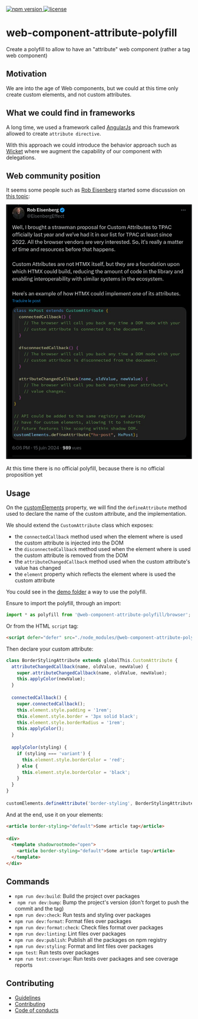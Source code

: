 <p>
  <a href="https://www.npmjs.com/package/@web-component-attribute-polyfill/core">
    <img src="https://img.shields.io/npm/v/@web-component-attribute-polyfill/core" alt="npm version">
  </a>

  <a href="https://github.com/rochejul/web-component-attribute-polyfill/blob/main/LICENSE">
    <img src="https://img.shields.io/npm/l/@web-component-attribute-polyfill/core.svg" alt="license">
  </a>
</p>

# web-component-attribute-polyfill

Create a polyfill to allow to have an "attribute" web component (rather a tag web component)

## Motivation

We are into the age of Web components, but we could at this time only create custom elements, and not custom attributes.

## What we could find in frameworks

A long time, we used a framework called [AngularJs](https://docs.angularjs.org/) and this framework allowed to create `attribute directive`.

With this approach we could introduce the behavior approach such as [Wicket](https://nightlies.apache.org/wicket/apidocs/8.x/org/apache/wicket/behavior/Behavior.html) where we augment the capability of our component with delegations.

## Web community position

It seems some people such as [Rob Eisenberg](https://eisenbergeffect.medium.com/) started some discussion on [this topic](https://x.com/EisenbergEffect/status/1802009857488285966):

![Rob Eisenberg's tweet](./images/tweet-rob-eisenberg.png)

At this time there is no official polyfill, because there is no official proposition yet

## Usage

On the [customElements](https://developer.mozilla.org/fr/docs/Web/API/Window/customElements) property, we will find the `defineAttribute` method used to declare the name of the custom attribute, and the implementation.

We should extend the `CustomAttribute` class which exposes:

- the `connectedCallback` method used when the element where is used the custom attribute is injected into the DOM
- the `disconnectedCallback` method used when the element where is used the custom attribute is removed from the DOM
- the `attributeChangedCallback` method used when the custom attribute's value has changed
- the `element` property which reflects the element where is used the custom attribute

You could see in the [demo folder](./demo/) a way to use the polyfill.

Ensure to import the polyfill, through an import:

```js
import * as polyfill from '@web-component-attribute-polyfill/browser';
```

Or from the HTML `script` tag:

```html
<script defer="defer" src="./node_modules/@web-component-attribute-polyfill/browser/build/bundle.js">
```

Then declare your custom attribute:

```js
class BorderStylingAttribute extends globalThis.CustomAttribute {
  attributeChangedCallback(name, oldValue, newValue) {
    super.attributeChangedCallback(name, oldValue, newValue);
    this.applyColor(newValue);
  }

  connectedCallback() {
    super.connectedCallback();
    this.element.style.padding = '1rem';
    this.element.style.border = '3px solid black';
    this.element.style.borderRadius = '1rem';
    this.applyColor();
  }

  applyColor(styling) {
    if (styling === 'variant') {
      this.element.style.borderColor = 'red';
    } else {
      this.element.style.borderColor = 'black';
    }
  }
}

customElements.defineAttribute('border-styling', BorderStylingAttribute);
```

And at the end, use it on your elements:

```html
<article border-styling="default">Some article tag</article>

<div>
  <template shadowrootmode="open">
    <article border-styling="default">Some article tag</article>
  </template>
</div>
```

## Commands

- `npm run dev:build`: Build the project over packages
- ` npm run dev:bump`: Bump the project's version (don't forget to push the commit and the tag)
- `npm run dev:check`: Run tests and styling over packages
- `npm run dev:format`: Format files over packages
- `npm run dev:format:check`: Check files format over packages
- `npm run dev:linting`: Lint files over packages
- `npm run dev:publish`: Publish all the packages on npm registry
- `npm run dev:styling`: Format and lint files over packages
- `npm test`: Run tests over packages
- `npm run test:coverage`: Run tests over packages and see coverage reports

## Contributing

- [Guidelines](./docs/GUIDELINES.md)
- [Contributing](./docs/CONTRIBUTING.md)
- [Code of conducts](./docs/CODE_OF_CONDUCTS.md)
